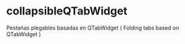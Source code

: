 # collapsibleQTabWidget
Pestañas plegables basadas en QTabWidget ( Folding tabs based on QTabWidget )
